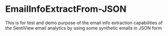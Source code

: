 # EmailInfoExtractFrom-JSON
This is for test and demo purpose of the email info extraction capabilities of the SentiView email analytics by using some synthetic emails in JSON form
